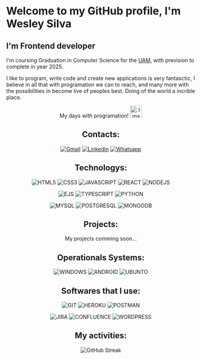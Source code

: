 #  Welcome to my GitHub profile, I'm Wesley Silva

##  I'm Frontend developer

I'm coursing Graduation in Computer Science for the [UAM](https://portal.anhembi.br/ 'Go to Website'), with prevision to complete in year 2025.

I like to program, write code and create new applications is very fantasctic, I believe in all that with programation we can to reach, and many more with the possibilities in become live of peoples best. Doing of the world a incrible place.
<center> My days with programation! <img src="https://raw.githubusercontent.com/TheDudeThatCode/TheDudeThatCode/master/Assets/Earth.gif" alt="Image not found" width="32">

## Contacts: 

[![Gmail](https://img.shields.io/badge/-Gmail-ff0000?style=for-the-badge&labelColor=ff0000&logo=gmail&logoColor=white)](mailto:wesleysilv23@gmail.com 'Go to Gmail')
[![Linkedin](https://img.shields.io/badge/-Linkedin-0e76a8?style=for-the-badge&labelColor=0e76a8&logo=linkedin&logoColor=white)](https://linkedin.com/in/wesleysilv 'Go to LinkedIn')
[![Whatsapp](https://img.shields.io/badge/-Whatsapp-25D366?style=for-the-badge&labelColor=25D366&logo=whatsapp&logoColor=white)](https://api.whatsapp.com/send?phone=+5534992540828&text=Olá%20Wesley,%20estou%20entrando%20em%20contato%20com%20você%20para%20saber%20sobre%20o%20seu%20trabalho%20como%20Desenvolvedor 'Go to Whatsapp')

## Technologys:

![HTML5](https://img.shields.io/badge/HTML5-E34F26?style=for-the-badge&logo=html5&logoColor=white)
![CSS3](https://img.shields.io/badge/CSS3-1572B6?style=for-the-badge&logo=css3&logoColor=white)
![JAVASCRIPT](https://img.shields.io/badge/JavaScript-ffff00?style=for-the-badge&logo=javascript&logoColor=black)
![REACT](https://img.shields.io/badge/React-61DAFB?style=for-the-badge&logo=react&logoColor=000)
![NODEJS](https://img.shields.io/badge/Node_Js-43853d?style=for-the-badge&logo=node.js&logoColor=white)

![EJS](https://img.shields.io/badge/Ejs-B4CA65?style=for-the-badge&logo=ejs&logoColor=000)
![TYPESCRIPT](https://img.shields.io/badge/TypeScript-1572B6?style=for-the-badge&logo=typescript&logoColor=white)
![PYTHON](https://img.shields.io/badge/Python-1572B6?style=for-the-badge&logo=Python&logoColor=white)

![MYSQL](https://img.shields.io/badge/MySQL-005C84?style=for-the-badge&logo=mysql&logoColor=white)
![POSTGRESQL](https://img.shields.io/badge/PostgreSQL-4169E1?logo=postgresql&logoColor=fff&style=for-the-badge)
![MONGODB](https://img.shields.io/badge/MongoDB-023430?logo=mongodb&logoColor=fff&style=for-the-badge)

## Projects:

My projects comming soon...

## Operationals Systems: 

![WINDOWS](https://img.shields.io/badge/Windows-0078D6?style=for-the-badge&logo=windows&logoColor=white)
![ANDROID](https://img.shields.io/badge/Android-3DDC84?style=for-the-badge&logo=android&logoColor=white)
![UBUNTO](https://img.shields.io/badge/Ubuntu-E95420?style=for-the-badge&logo=ubuntu&logoColor=white)

## Softwares that I use: 

![GIT](https://img.shields.io/badge/GIT-E44C30?style=for-the-badge&logo=git&logoColor=white)
![HEROKU](https://img.shields.io/badge/Heroku-3d06a5?logo=heroku&logoColor=fff&style=for-the-badge)
![POSTMAN](https://img.shields.io/badge/PostMan-E34F26?logo=postman&logoColor=fff&style=for-the-badge)

![JIRA](https://img.shields.io/badge/Jira-0052CC?style=for-the-badge&logo=Jira&logoColor=white)
![CONFLUENCE](https://img.shields.io/badge/Confluence-172B4D?style=for-the-badge&logo=Confluence&logoColor=white)
![WORDPRESS](https://img.shields.io/badge/WordPress-21749B?style=for-the-badge&logo=WordPress&logoColor=white)


## My activities: 

![GitHub Streak](http://github-readme-streak-stats.herokuapp.com?user=wesley-silv&theme=elegant&hide_border=true&background=252525)






